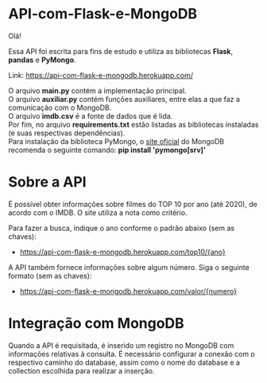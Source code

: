 # API-com-Flask-e-MongoDB
Olá!

Essa API foi escrita para fins de estudo e utiliza as bibliotecas **Flask**, **pandas** e **PyMongo**.

Link: https://api-com-flask-e-mongodb.herokuapp.com/

O arquivo **main.py** contém a implementação principal.  
O arquivo **auxiliar.py** contém funções auxiliares, entre elas a que faz a comunicação com o MongoDB.  
O arquivo **imdb.csv** é a fonte de dados que é lida.  
Por fim, no arquivo **requirements.txt** estão listadas as bibliotecas instaladas (e suas respectivas dependências).  
Para instalação da biblioteca PyMongo, o [site oficial](https://docs.mongodb.com/drivers/pymongo/) do MongoDB recomenda o seguinte comando: **pip install 'pymongo[srv]'**


# Sobre a API

É possível obter informações sobre filmes do TOP 10 por ano (até 2020), de acordo com o IMDB. O site utiliza a nota como critério.



Para fazer a busca, indique o ano conforme o padrão abaixo (sem as chaves):

* https://api-com-flask-e-mongodb.herokuapp.com/top10/{ano}


A API também fornece informações sobre algum número. Siga o seguinte formato (sem as chaves):

* https://api-com-flask-e-mongodb.herokuapp.com/valor/{numero}

# Integração com MongoDB
Quando a API é requisitada, é inserido um registro no MongoDB com informações relativas à consulta.
É necessário configurar a conexão com o respectivo caminho do database, assim como o nome do database e a collection escolhida para realizar a inserção.

